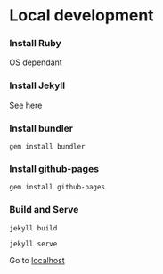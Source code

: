 # Local development


### Install Ruby

OS dependant

### Install Jekyll

See [here](https://jekyllrb.com/docs/installation/)

### Install bundler

```
gem install bundler
```

### Install github-pages

```
gem install github-pages
```

### Build and Serve


```
jekyll build

jekyll serve
```

Go to [localhost](http://localhost:4000)